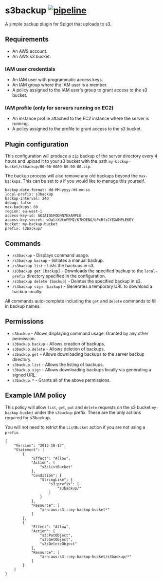# s3backup [![pipeline](https://gitlab.com/steve.stonehouse/s3backup/badges/master/pipeline.svg)](https://gitlab.com/steve-stonehouse/s3backup/commits/master)
A simple backup plugin for Spigot that uploads to s3.

## Requirements
 - An AWS account.
 - An AWS s3 bucket.

 ### IAM user credentials
 - An IAM user with programmatic access keys.
 - An IAM group where the IAM user is a member.
 - A policy assigned to the IAM user's group to grant access to the s3 bucket.

### IAM profile (only for servers running on EC2)
- An instance profile attached to the EC2 instance where the server is running.
- A policy assigned to the profile to grant access to the s3 bucket.

## Plugin configuration
This configuration will produce a `zip` backup of the server directory every 4 hours and upload it to your s3 bucket with the path `my-backup-bucket/s3backup/00-00-0000-00-00-00.zip`.

The backup process will also remove any old backups beyond the `max-backups`. This can be set to `0` if you would like to manage this yourself.
```
backup-date-format: dd-MM-yyyy-HH-mm-ss
local-prefix: s3backup
backup-interval: 240
debug: false
max-backups: 60
region: eu-west-1
access-key-id: AKIAIOSFODNN7EXAMPLE
access-key-secret: wJalrXUtnFEMI/K7MDENG/bPxRfiCYEXAMPLEKEY
bucket: my-backup-bucket
prefix: s3backup/
```

## Commands
- `/s3backup` - Displays command usage.
- `/s3backup backup` - Initiates a manual backup.
- `/s3backup list` - Lists the backups in s3.
- `/s3backup get [backup]` - Downloads the specified backup to the `local-prefix` directory specified in the configuration.
- `/s3backup delete [backup]` - Deletes the specified backup in s3.
- `/s3backup sign [backup]` - Generates a temporary URL to download a backup locally.

All commands auto-complete including the `get` and `delete` commands to fill in backup names.

## Permissions
- `s3backup` - Allows displaying command usage. Granted by any other permission.
- `s3backup.backup` - Allows creation of backups.
- `s3backup.delete` - Allows deletion of backups.
- `s3backup.get` - Allows downloading backups to the server backup directory.
- `s3backup.list` - Allows the listing of backups.
- `s3backup.sign` - Allows downloading backups locally via generating a signed URL.
- `s3backup.*` - Grants all of the above permissions.

## Example IAM policy
This policy will allow `list`, `get`, `put` and `delete` requests on the s3 bucket `my-backup-bucket` under the `s3backup` prefix. These are the only actions required for s3backup.

You will not need to retrict the `ListBucket` action if you are not using a `prefix`.
```
{
    "Version": "2012-10-17",
    "Statement": [
        {
            "Effect": "Allow",
            "Action": [
                "s3:ListBucket"
            ],
            "Condition": {
                "StringLike": {
                    "s3:prefix": [
                        "s3backup/"
                    ]
                }
            },
            "Resource": [
                "arn:aws:s3:::my-backup-bucket*"
            ]
        },
        {
            "Effect": "Allow",
            "Action": [
                "s3:PutObject",
                "s3:GetObject",
                "s3:DeleteObject"
            ],
            "Resource": [
                "arn:aws:s3:::my-backup-bucket/s3backup/*"
            ]
        }
    ]
}
```